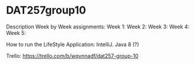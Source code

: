 # DAT257group10

Description Week by Week assignments:
Week 1:
Week 2:
Week 3:
Week 4:
Week 5:







How to run the LifeStyle Application:
IntelliJ. Java 8 (?)

Trello:
https://trello.com/b/wqvnnadf/dat257-group-10

